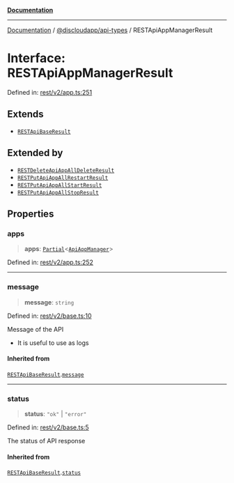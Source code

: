 [**Documentation**](../../../README.md)

***

[Documentation](../../../packages.md) / [@discloudapp/api-types](../README.md) / RESTApiAppManagerResult

# Interface: RESTApiAppManagerResult

Defined in: [rest/v2/app.ts:251](https://github.com/discloud/discloud.app/blob/1e4ce40911bd2c25d95ae21441839a6f9ec7c445/packages/api-types/rest/v2/app.ts#L251)

## Extends

- [`RESTApiBaseResult`](RESTApiBaseResult.md)

## Extended by

- [`RESTDeleteApiAppAllDeleteResult`](RESTDeleteApiAppAllDeleteResult.md)
- [`RESTPutApiAppAllRestartResult`](RESTPutApiAppAllRestartResult.md)
- [`RESTPutApiAppAllStartResult`](RESTPutApiAppAllStartResult.md)
- [`RESTPutApiAppAllStopResult`](RESTPutApiAppAllStopResult.md)

## Properties

### apps

> **apps**: [`Partial`](https://www.typescriptlang.org/docs/handbook/utility-types.html#partialtype)\<[`ApiAppManager`](ApiAppManager.md)\>

Defined in: [rest/v2/app.ts:252](https://github.com/discloud/discloud.app/blob/1e4ce40911bd2c25d95ae21441839a6f9ec7c445/packages/api-types/rest/v2/app.ts#L252)

***

### message

> **message**: `string`

Defined in: [rest/v2/base.ts:10](https://github.com/discloud/discloud.app/blob/1e4ce40911bd2c25d95ae21441839a6f9ec7c445/packages/api-types/rest/v2/base.ts#L10)

Message of the API
- It is useful to use as logs

#### Inherited from

[`RESTApiBaseResult`](RESTApiBaseResult.md).[`message`](RESTApiBaseResult.md#message)

***

### status

> **status**: `"ok"` \| `"error"`

Defined in: [rest/v2/base.ts:5](https://github.com/discloud/discloud.app/blob/1e4ce40911bd2c25d95ae21441839a6f9ec7c445/packages/api-types/rest/v2/base.ts#L5)

The status of API response

#### Inherited from

[`RESTApiBaseResult`](RESTApiBaseResult.md).[`status`](RESTApiBaseResult.md#status)
